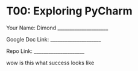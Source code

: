 # T00: Exploring PyCharm

Your Name: Dimond _____________________
            
Google Doc Link: _____________________

Repo Link: _____________________

wow is this what success looks like  